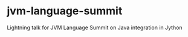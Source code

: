 jvm-language-summit
===================

Lightning talk for JVM Language Summit on Java integration in Jython
